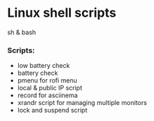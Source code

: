 # Linux shell scripts 
sh & bash

### Scripts:
- low battery check 
- battery check
- pmenu for rofi menu
- local & public IP script
- record for asciinema
- xrandr script for managing multiple monitors
- lock and suspend script 
